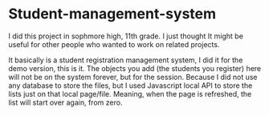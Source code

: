 # Student-management-system
I did this project in sophmore high, 11th grade. I just thought It might be useful for other people who wanted to work on related projects.

It basically is a student registration management system, I did it for the demo version, this is it. The objects you add (the students you register) here will not be on the system forever, but for the session. Because I did not use any database to store the files, but I used Javascript local API to store the lists just on that local page/file. Meaning, when the page is refreshed, the list will start over again, from zero.
